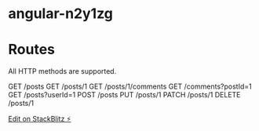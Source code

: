 # angular-n2y1zg

# Routes

All HTTP methods are supported.

GET	/posts
GET	/posts/1
GET	/posts/1/comments
GET	/comments?postId=1
GET	/posts?userId=1
POST	/posts
PUT	/posts/1
PATCH	/posts/1
DELETE	/posts/1


[Edit on StackBlitz ⚡️](https://stackblitz.com/edit/angular-n2y1zg)